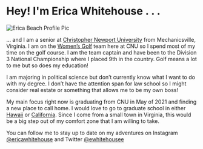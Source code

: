 # Hey! I'm Erica Whitehouse . . .

![Erica Beach Profile Pic](https://Ewhitehouse.github.io/Ewhitehouse/images/EricaBeachProfilePic.jpg)

… and I am a senior at [Christopher Newport University](https://cnu.edu/) from Mechanicsville, Virginia. 
I am on the [Women’s Golf](https://www.cnusports.com/sports/womens-golf) team here at CNU so I spend most of my time on the golf course. 
I am the team captain and have been to the Division 3 National Championship where I placed 9th in the country. 
Golf means a lot to me but so does my education! 

I am majoring in political science but don’t currently know what I want to do with my degree.
I don’t have the attention span for law school so I might consider real estate or something that allows me to be my own boss! 

My main focus right now is graduating from CNU in May of 2021 and finding a new place to call home. 
I would love to go to graduate school in either [Hawaii](https://www.hawaii.edu/) or [California](https://www.ucla.edu/). 
Since I come from a small town in Virginia, this would be a big step out of my comfort zone that I am willing to take. 

You can follow me to stay up to date on my adventures on Instagram [@ericawhitehouse](https://www.instagram.com/ericawhitehouse/) and Twitter [@ewhitehousee](https://twitter.com/ewhitehousee)
